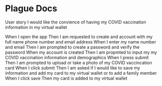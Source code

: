 # Plague Docs

User story
I would like the convience of having my COVID vaccination information in my virtual wallet

When I open the app 
Then I am requested to create and account with my full name phone number and email address
When I enter my name number and email
Then I am prompted to create a password and verify the password
When my account is created
Then I am propmted to input my my COVID vaccination information and demographics
When I press submit 
Then I am prompted to upload or take a photo of my COVID vaccincation card
When I click submit
Then I am asked if I would like to save my information and add my card to my virtual wallet or to add a family member
When I click save 
Then my card is added to my virtual wallet
